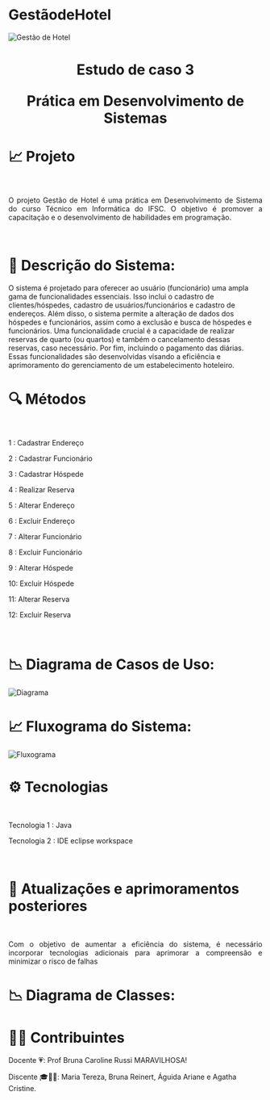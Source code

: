 # GestãodeHotel

![Gestão de Hotel](https://github.com/MariaTerezaWippel/estudo_de_caso01_pds/assets/111304031/96ab7e1e-b475-4b22-988e-ce1001ccfd62)


# <p align="center" >Estudo de caso 3</p><p align="center" > Prática em Desenvolvimento de Sistemas</p> 

# 📈 Projeto 
<br>
<p align="justify"> O projeto Gestão de Hotel é uma prática em Desenvolvimento de Sistema do curso Técnico em Informática do IFSC.
O objetivo é promover a capacitação e o desenvolvimento de habilidades em programação.</p><br> 

# 📃 Descrição do Sistema:

O sistema é projetado para oferecer ao usuário (funcionário) uma ampla gama de funcionalidades essenciais. Isso inclui o cadastro de clientes/hóspedes, cadastro de usuários/funcionários e cadastro de endereços. Além disso, o sistema permite a alteração de dados dos hóspedes e funcionários, assim como a exclusão e busca de hóspedes e funcionários. Uma funcionalidade crucial é a capacidade de realizar reservas de quarto (ou quartos) e também o cancelamento dessas reservas, caso necessário. Por fim, incluindo o pagamento das diárias. Essas funcionalidades são desenvolvidas visando a eficiência e aprimoramento do gerenciamento de um estabelecimento hoteleiro.

# 🔍 Métodos 
<br>
<p>1 : Cadastrar Endereço</p>
<p>2 : Cadastrar Funcionário</p>
<p>3 : Cadastrar Hóspede</p>
<p>4 : Realizar Reserva</p>
<p>5 : Alterar Endereço</p>
<p>6 : Excluir Endereço</p>
<p>7 : Alterar Funcionário</p>
<p>8 : Excluir Funcionário</p>
<p>9 : Alterar Hóspede</p>
<p>10: Excluir Hóspede</p>
<p>11: Alterar Reserva</p>
<p>12: Excluir Reserva</p>
<br>

# 📉 Diagrama de Casos de Uso:
![Diagrama](https://github.com/MariaTerezaWippel/estudo_de_caso01_pds/assets/111304031/fe376d11-9bd4-4704-8ec6-19c0a38cf9f0)


# 📈 Fluxograma do Sistema:
![Fluxograma](https://github.com/MariaTerezaWippel/GestaoDeHotel/assets/111304031/f1120c95-a359-40c5-86f9-5734a79c76b5)



# ⚙️ Tecnologias 
<br>
<p>Tecnologia 1 : Java </p>
<p>Tecnologia 2 : IDE eclipse workspace</p></br>

# 🔮 Atualizações e aprimoramentos posteriores 
<br>
<p align="justify"> Com o objetivo de aumentar a eficiência do sistema, é necessário incorporar tecnologias adicionais para aprimorar a compreensão e minimizar o risco de falhas</p>

# 📉 Diagrama de Classes:

#  👨‍💻  Contribuintes

<p align="left" >Docente 💗: Prof Bruna Caroline Russi MARAVILHOSA!</p>
<p align="left" >Discente 🎓🤘🏻: Maria Tereza, Bruna Reinert, Águida Ariane e Agatha Cristine.</p>
